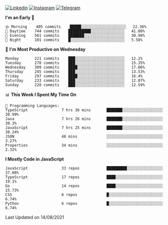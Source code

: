 [![Linkedin](https://img.shields.io/badge/-Archie-blue?style=flat-square&labelColor=gray&logo=Linkedin&logoColor=white&link=https://www.linkedin.com/in/archisdi)](https://www.linkedin.com/in/archisdi)
[![Instagram](https://img.shields.io/badge/-@archisdi-orange?style=flat-square&labelColor=gray&logo=Instagram&logoColor=white&link=https://www.instagram.com/archisdi)](https://www.instagram.com/archisdi)
[![Telegram](https://img.shields.io/badge/-aai-informational?style=flat-square&labelColor=gray&logo=telegram&logoColor=white&link=https://t.me/archisdi)](https://t.me/archisdi)

<!--START_SECTION:waka-->
**I'm an Early 🐤** 

```text
🌞 Morning    405 commits    █████░░░░░░░░░░░░░░░░░░░░   22.36% 
🌆 Daytime    744 commits    ██████████░░░░░░░░░░░░░░░   41.08% 
🌃 Evening    561 commits    ███████░░░░░░░░░░░░░░░░░░   30.98% 
🌙 Night      101 commits    █░░░░░░░░░░░░░░░░░░░░░░░░   5.58%

```
📅 **I'm Most Productive on Wednesday** 

```text
Monday       221 commits    ███░░░░░░░░░░░░░░░░░░░░░░   12.2% 
Tuesday      278 commits    ███░░░░░░░░░░░░░░░░░░░░░░   15.35% 
Wednesday    309 commits    ████░░░░░░░░░░░░░░░░░░░░░   17.06% 
Thursday     245 commits    ███░░░░░░░░░░░░░░░░░░░░░░   13.53% 
Friday       297 commits    ████░░░░░░░░░░░░░░░░░░░░░   16.4% 
Saturday     233 commits    ███░░░░░░░░░░░░░░░░░░░░░░   12.87% 
Sunday       228 commits    ███░░░░░░░░░░░░░░░░░░░░░░   12.59%

```


📊 **This Week I Spent My Time On** 

```text
💬 Programming Languages: 
TypeScript               7 hrs 36 mins       ███████░░░░░░░░░░░░░░░░░░   30.99% 
Java                     7 hrs 26 mins       ███████░░░░░░░░░░░░░░░░░░   30.3% 
JavaScript               7 hrs 25 mins       ███████░░░░░░░░░░░░░░░░░░   30.24% 
JSON                     48 mins             ░░░░░░░░░░░░░░░░░░░░░░░░░   3.27% 
Properties               34 mins             ░░░░░░░░░░░░░░░░░░░░░░░░░   2.32%

```

**I Mostly Code in JavaScript** 

```text
JavaScript               33 repos            █████████░░░░░░░░░░░░░░░░   37.08% 
TypeScript               17 repos            ████░░░░░░░░░░░░░░░░░░░░░   19.1% 
Go                       14 repos            ████░░░░░░░░░░░░░░░░░░░░░   15.73% 
CSS                      6 repos             █░░░░░░░░░░░░░░░░░░░░░░░░   6.74% 
Python                   6 repos             █░░░░░░░░░░░░░░░░░░░░░░░░   6.74%

```



 Last Updated on 14/08/2021
<!--END_SECTION:waka-->